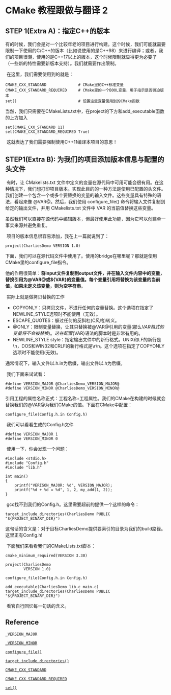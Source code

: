 # CMake 教程跟做与翻译 2

## STEP 1(Extra A)：指定C++的版本

​	有的时候，我们会是对一个比较年老的项目进行构建。这个时候，我们可能就需要限制一下使用的C/C++的版本（比如说使用的是C++98）来进行编译；或者，我们的项目很潮，使用的是C++17以上的版本，这个时候限制就显得更为必要了（一些新的特性需要新版本支持）。我们就需要作出限制。

​	在这里，我们需要使用到的就是：

```
CMAKE_CXX_STANDARD				# CMake里的C++标准变量
CMAKE_CXX_STANDARD_REQUIRED		# CMake里的一个BOOL变量，用于指示是否强迫版本
set()							# 设置这些变量使用到的CMake函数
```

​	当然，我们只需要在CMakeLists.txt中，在project的下方和add_executable函数的上方加入

```
set(CMAKE_CXX_STANDARD 11)
set(CMAKE_CXX_STANDARD_REQUIRED True)
```

​	这就表达了我们需要强制使用C++11编译本项目的意思！

## STEP1(Extra B): 为我们的项目添加版本信息与配置的头文件

​	有时，让 CMakelists.txt 文件中定义的变量在源代码中可用可能会很有用。在这种情况下，我们想打印项目版本。实现此目的的一种方法是使用已配置的头文件。我们创建一个包含一个或多个要替换的变量的输入文件。这些变量具有特殊的语法，看起来像 @VAR@。然后，我们使用 configure_file() 命令将输入文件复制到给定的输出文件，并用 CMakelists.txt 文件中 VAR 的当前值替换这些变量。

​	虽然我们可以直接在源代码中编辑版本，但最好使用此功能，因为它可以创建单一事实来源并避免重复。

​	项目的版本信息很容易添加，我在上一篇就说到了：

```
project(CharliesDemo VERSION 1.0)
```

​	下面，我们可以在源代码文件中使用了。使用的bridge在哪里呢？那就是使用CMake里的configure_file指令。

​	他的作用很简单：**将input文件复制到output文件，并在输入文件内容中的变量，替换引用为@VAR@或${VAR}的变量值。每个变量引用将替换为该变量的当前值，如果未定义该变量，则为空字符串**。

​	实际上就是做拷贝替换的工作

- COPYONLY：只拷贝文件，不进行任何的变量替换。这个选项在指定了NEWLINE_STYLE选项时不能使用（无效）。
- ESCAPE_QUOTES：躲过任何的反斜杠(C风格)转义。
- @ONLY：限制变量替换，让其只替换被@VAR@引用的变量(那么${VAR}格式的变量将不会被替换)。这在配置${VAR}语法的脚本时是非常有用的。
- NEWLINE_STYLE style：指定输出文件中的新行格式。UNIX和LF的新行是\n，DOS和WIN32和CRLF的新行格式是\r\n。这个选项在指定了COPYONLY选项时不能使用(无效)。

通常情况下，输入文件以.h.in为后缀，输出文件以.h为后缀。

​	我们下面来试试看：

```
#define VERSION_MAJOR @CharliesDemo_VERSION_MAJOR@
#define VERSION_MINOR @CharliesDemo_VERSION_MINOR@
```

​	引用工程的属性名称正式：工程名称+工程属性。我们的CMake在构建的时候就会替换我们的@VAR@为我们CMake的值。下面在CMake中配置：

```
configure_file(Config.h.in Config.h)
```

​	我们可以看看生成的Config.h文件

```
#define VERSION_MAJOR 1
#define VERSION_MINOR 0
```

​	使用一下，你会发现一个问题：

```
#include <stdio.h>
#include "Config.h"
#include "lib.h"

int main()
{
    printf("VERISON_MAJOR: %d", VERSION_MAJOR);
    printf("%d + %d = %d", 1, 2, my_add(1, 2));
}
```

​	gcc找不到我们的Config.h。这里需要超前的提供一个这样的命令：

```
target_include_directories(CharliesDemo PUBLIC "${PROJECT_BINARY_DIR}")
```

​	这句话的含义是：对于目标CharliesDemo提供要索引的目录为我们的build路径。这里正有Config.h!

​	下面我们来看看我们的CMakeLists.txt脚本：

```
cmake_minimum_required(VERSION 3.30)

project(CharliesDemo
        VERSION 1.0)

configure_file(Config.h.in Config.h)

add_executable(CharliesDemo lib.c main.c)
target_include_directories(CharliesDemo PUBLIC "${PROJECT_BINARY_DIR}")
```

​	看官自行回忆每一句话的含义。



## Reference

[`_VERSION_MAJOR`](https://cmake.org/cmake/help/latest/variable/PROJECT-NAME_VERSION_MAJOR.html#variable:_VERSION_MAJOR)

[`_VERSION_MINOR`](https://cmake.org/cmake/help/latest/variable/PROJECT-NAME_VERSION_MINOR.html#variable:_VERSION_MINOR)

[`configure_file()`](https://cmake.org/cmake/help/latest/command/configure_file.html#command:configure_file)

[`target_include_directories()`](https://cmake.org/cmake/help/latest/command/target_include_directories.html#command:target_include_directories)

[`CMAKE_CXX_STANDARD`](https://cmake.org/cmake/help/latest/variable/CMAKE_CXX_STANDARD.html#variable:CMAKE_CXX_STANDARD)

[`CMAKE_CXX_STANDARD_REQUIRED`](https://cmake.org/cmake/help/latest/variable/CMAKE_CXX_STANDARD_REQUIRED.html#variable:CMAKE_CXX_STANDARD_REQUIRED)

[`set()`](https://cmake.org/cmake/help/latest/command/set.html#command:set)